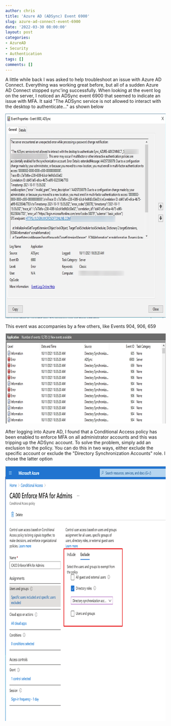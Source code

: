 ```yaml
---
author: chris
title: 'Azure AD (ADSync) Event 6900'
slug: azure-ad-connect-event-6900
date: '2022-03-30 08:00:00'
layout: post
categories:
- AzureAD
- Security
- Authentication
tags: []
comments: []
---
```


A little while back I was asked to help troubleshoot an issue with Azure AD Connect. Everything was working great before, but all of a sudden Azure AD Connect stopped sync'ing successfully. When looking at the event log on the server, I noticed an ADSync event 6900 that seemed to indicate an issue with MFA. It said "The ADSync service is not allowed to interact with the desktop to authenticate..." as shown below

<p><a href="/assets/img/2022/03/1.png"><img src="/assets/img/2022/03/1.png" style="width:811px;height:642px;"/></a></p>

This event was accompanies by a few others, like Events 904, 906, 659

<p><a href="/assets/img/2022/03/2.png"><img src="/assets/img/2022/03/2.png" style="width:840px;height:283px;"/></a></p>

After logging into Azure AD, I found that a Conditional Access policy has been enabled to enforce MFA on all administrator accounts and this was tripping up the ADSync account. To solve the problem, simply add an exclusion to the policy. You can do this in two ways, either exclude the specific account or exclude the "Directory Synchronization Accounts" role. I chose the latter option

<p><a href="/assets/img/2022/03/3.png"><img src="/assets/img/2022/03/3.png" style="width:845px;height:801px;"/></a></p>
